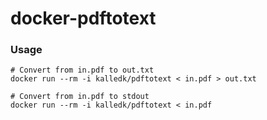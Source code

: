 # docker-pdftotext

### Usage
```
# Convert from in.pdf to out.txt
docker run --rm -i kalledk/pdftotext < in.pdf > out.txt

# Convert from in.pdf to stdout
docker run --rm -i kalledk/pdftotext < in.pdf
```
